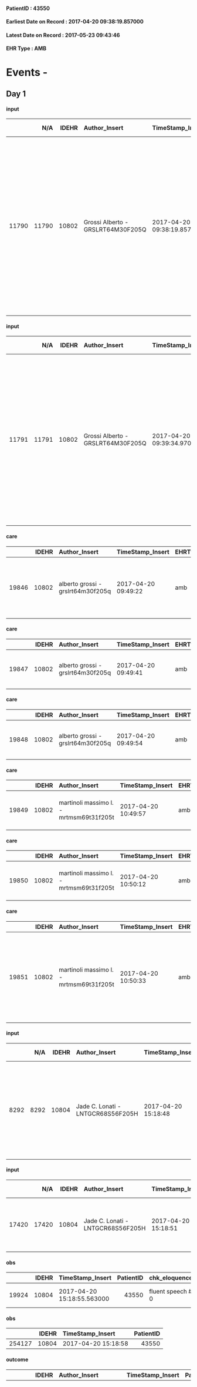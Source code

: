
#### PatientID : 43550
#### Earliest Date on Record : 2017-04-20 09:38:19.857000
#### Latest Date on Record : 2017-05-23 09:43:46
#### EHR Type : AMB

# Events - 

## Day 1

#### input
|       |    N/A |   IDEHR | Author_Insert                     | TimeStamp_Insert           | EHRType   |   PatientID |   IDDigitalSignDocument | persone_vicine   |   Unnamed: 0_x.1 |   IDANAMNESI_SOCIALE | Patient   | FamigliaAltro   | Paziente_T   | FamigliaAltro_T   |   Non_Rilevabile_x.1 | Note_Non_Rilevabile_x.1   | opt_Problemi   | Note_I                                                                                                                    | chk_contr_sintomi   | chk_competenza                                 | opt_paziente_a   | opt_famiglia_a   | opt_adeguatezza   | ds_note_ad                                                                                                                                                                                                                                                      | opt_paziente_solo   | opt_presente_assente   | Presenza_minori   | Caregiver_principale   | opt_capacita     | opt_necessario   | opt_presente   | opt_risorse_ec   | opt_paziente_ad   | opt_caregiver_ad   | Needs     | Domestic partnership           | Fragility   |
|------:|-------:|--------:|:----------------------------------|:---------------------------|:----------|------------:|------------------------:|:-----------------|-----------------:|---------------------:|:----------|:----------------|:-------------|:------------------|---------------------:|:--------------------------|:---------------|:--------------------------------------------------------------------------------------------------------------------------|:--------------------|:-----------------------------------------------|:-----------------|:-----------------|:------------------|:----------------------------------------------------------------------------------------------------------------------------------------------------------------------------------------------------------------------------------------------------------------|:--------------------|:-----------------------|:------------------|:-----------------------|:-----------------|:-----------------|:---------------|:-----------------|:------------------|:-------------------|:----------|:-------------------------------|:------------|
| 11790 |  11790 |   10802 | Grossi Alberto - GRSLRT64M30F205Q | 2017-04-20 09:38:19.857000 | AMB       |       43550 |                  723873 | N/A              |             5872 |                 3736 | Si#1      | Si#1            | Si#1         | Si#1              |                    0 | NR                        | No#0           | La moglie viene segnalata come informata della situazione sanitaria ma ancora in difficolt√† nel percorso di accettazione | controllo sintomi#0 | competenza/capacit√† assistenziale caregiver#0 | Congruenti#1     | Congruenti#1     | Da valutare#2     | Vive con la moglie che capisce con difficolt√† l'italiano. Sar√† inserita badante 24 ore che gestir√† di fatto le necessit√† assistenziali e sanitarie del paziente. La sorella Anna e il fratello Giovanni abitano vicino e possono collaborare all'assistenza | No#0                | Presente#1             | No#0              | Sorella Anna           | Incrementabile#1 | Si#1             | Si#1           | Adeguate#1       | Totale#2          | Totale#2           | Clinici#0 | Coniuge/Convivente#0;Badante#1 | nessuna#0   |

#### input
|       |    N/A |   IDEHR | Author_Insert                     | TimeStamp_Insert           | EHRType   |   PatientID |   IDDigitalSignDocument | persone_vicine   |   Unnamed: 0_x.1 |   IDANAMNESI_SOCIALE | Patient   | FamigliaAltro   | Paziente_T   | FamigliaAltro_T   |   Non_Rilevabile_x.1 | Note_Non_Rilevabile_x.1   | opt_Problemi   | Note_I                                                                                                                    | chk_contr_sintomi   | chk_competenza                                 | opt_paziente_a   | opt_famiglia_a   | opt_adeguatezza   | ds_note_ad                                                                                                                                                                                                                                                                                | opt_paziente_solo   | opt_presente_assente   | Presenza_minori   | Caregiver_principale   | opt_capacita     | opt_necessario   | opt_presente   | opt_risorse_ec   | ds_note_prio                                                                                                                                                                       | opt_paziente_ad   | opt_caregiver_ad   | Needs     | Domestic partnership           | Fragility   |
|------:|-------:|--------:|:----------------------------------|:---------------------------|:----------|------------:|------------------------:|:-----------------|-----------------:|---------------------:|:----------|:----------------|:-------------|:------------------|---------------------:|:--------------------------|:---------------|:--------------------------------------------------------------------------------------------------------------------------|:--------------------|:-----------------------------------------------|:-----------------|:-----------------|:------------------|:------------------------------------------------------------------------------------------------------------------------------------------------------------------------------------------------------------------------------------------------------------------------------------------|:--------------------|:-----------------------|:------------------|:-----------------------|:-----------------|:-----------------|:---------------|:-----------------|:-----------------------------------------------------------------------------------------------------------------------------------------------------------------------------------|:------------------|:-------------------|:----------|:-------------------------------|:------------|
| 11791 |  11791 |   10802 | Grossi Alberto - GRSLRT64M30F205Q | 2017-04-20 09:39:34.970000 | AMB       |       43550 |                  723876 | N/A              |             5873 |                 3737 | Si#1      | Si#1            | Si#1         | Si#1              |                    0 | NR                        | No#0           | La moglie viene segnalata come informata della situazione sanitaria ma ancora in difficolt√† nel percorso di accettazione | controllo sintomi#0 | competenza/capacit√† assistenziale caregiver#0 | Congruenti#1     | Congruenti#1     | Da valutare#2     | Vive con la moglie che capisce con difficolt√† l'italiano. Sar√† inserita badante 24 ore che gestir√† di fatto le necessit√† assistenziali e sanitarie del paziente. La sorella Anna e il fratello Giovanni abitano vicino e possono collaborare all'assistenza. La figlia abita a LOndra | No#0                | Presente#1             | No#0              | Sorella Anna           | Incrementabile#1 | Si#1             | Si#1           | Adeguate#1       | Il fratello Giovanni e la figlia sembrano bene orientati rispetto ad un percorso di CP mentre la moglie viene descritta come ancora non convinta dell'ineluttabilit√† degli eventi | Totale#2          | Totale#2           | Clinici#0 | Coniuge/Convivente#0;Badante#1 | nessuna#0   |

#### care
|       |   IDEHR | Author_Insert                     | TimeStamp_Insert    | EHRType   |   PatientID |   IDGESTIONE_AUSILI |   opt_annulla_consegna | ds_note_x                                                                   | dt_Ric_consegna     | opt_ausilio            |
|------:|--------:|:----------------------------------|:--------------------|:----------|------------:|--------------------:|-----------------------:|:----------------------------------------------------------------------------|:--------------------|:-----------------------|
| 19846 |   10802 | alberto grossi - grslrt64m30f205q | 2017-04-20 09:49:22 | amb       |       43550 |               19794 |                      0 | family √® willing to let the van in the yard just before the alert delivery | 2017-04-20 00:00:00 | comfortable chair # 21 |

#### care
|       |   IDEHR | Author_Insert                     | TimeStamp_Insert    | EHRType   |   PatientID |   IDGESTIONE_AUSILI |   opt_annulla_consegna | dt_Ric_consegna     | opt_ausilio                                     |
|------:|--------:|:----------------------------------|:--------------------|:----------|------------:|--------------------:|-----------------------:|:--------------------|:------------------------------------------------|
| 19847 |   10802 | alberto grossi - grslrt64m30f205q | 2017-04-20 09:49:41 | amb       |       43550 |               19795 |                      0 | 2017-04-20 00:00:00 | electronic articulated bed with side rails # 14 |

#### care
|       |   IDEHR | Author_Insert                     | TimeStamp_Insert    | EHRType   |   PatientID |   IDGESTIONE_AUSILI |   opt_annulla_consegna | dt_Ric_consegna     | opt_ausilio                             |
|------:|--------:|:----------------------------------|:--------------------|:----------|------------:|--------------------:|-----------------------:|:--------------------|:----------------------------------------|
| 19848 |   10802 | alberto grossi - grslrt64m30f205q | 2017-04-20 09:49:54 | amb       |       43550 |               19796 |                      0 | 2017-04-20 00:00:00 | antid air mattress with compressor # 16 |

#### care
|       |   IDEHR | Author_Insert                           | TimeStamp_Insert    | EHRType   |   PatientID |   IDGESTIONE_AUSILI |   ds_ncons |   opt_annulla_consegna | ds_note_x                          | dt_Ric_consegna     | dt_ric_cons_forn    | opt_ausilio                             |
|------:|--------:|:----------------------------------------|:--------------------|:----------|------------:|--------------------:|-----------:|-----------------------:|:-----------------------------------|:--------------------|:--------------------|:----------------------------------------|
| 19849 |   10802 | martinoli massimo l. - mrtmsm69t31f205t | 2017-04-20 10:49:57 | amb       |       43550 |               19797 |      30318 |                      0 | delivery by friday april 21, 2017. | 2017-04-20 00:00:00 | 2017-04-20 00:00:00 | antid air mattress with compressor # 16 |

#### care
|       |   IDEHR | Author_Insert                           | TimeStamp_Insert    | EHRType   |   PatientID |   IDGESTIONE_AUSILI |   ds_ncons |   opt_annulla_consegna | ds_note_x                          | dt_Ric_consegna     | dt_ric_cons_forn    | opt_ausilio                                     |
|------:|--------:|:----------------------------------------|:--------------------|:----------|------------:|--------------------:|-----------:|-----------------------:|:-----------------------------------|:--------------------|:--------------------|:------------------------------------------------|
| 19850 |   10802 | martinoli massimo l. - mrtmsm69t31f205t | 2017-04-20 10:50:12 | amb       |       43550 |               19798 |      30318 |                      0 | delivery by friday april 21, 2017. | 2017-04-20 00:00:00 | 2017-04-20 00:00:00 | electronic articulated bed with side rails # 14 |

#### care
|       |   IDEHR | Author_Insert                           | TimeStamp_Insert    | EHRType   |   PatientID |   IDGESTIONE_AUSILI |   ds_ncons |   opt_annulla_consegna | ds_note_x                                                                                                        | dt_Ric_consegna     | dt_ric_cons_forn    | opt_ausilio            |
|------:|--------:|:----------------------------------------|:--------------------|:----------|------------:|--------------------:|-----------:|-----------------------:|:-----------------------------------------------------------------------------------------------------------------|:--------------------|:--------------------|:-----------------------|
| 19851 |   10802 | martinoli massimo l. - mrtmsm69t31f205t | 2017-04-20 10:50:33 | amb       |       43550 |               19799 |      30318 |                      0 | family √® willing to let the van in the yard just before the alert delivery / delivery by friday april 21, 2017. | 2017-04-20 00:00:00 | 2017-04-20 00:00:00 | comfortable chair # 21 |

#### input
|      |    N/A |   IDEHR | Author_Insert                     | TimeStamp_Insert    |   IDAccess | EHRType   |   PatientID |   IDDigitalSignDocument | persone_vicine   |   Unnamed: 0_y |   IDANAMNESI_MED |   Non_Rilevabile_y | Note_Non_Rilevabile_y   | diagnosis                                                                                                      |
|-----:|-------:|--------:|:----------------------------------|:--------------------|-----------:|:----------|------------:|------------------------:|:-----------------|---------------:|-----------------:|-------------------:|:------------------------|:---------------------------------------------------------------------------------------------------------------|
| 8292 |   8292 |   10804 | Jade C. Lonati - LNTGCR68S56F205H | 2017-04-20 15:18:48 |      71161 | AMB       |       43550 |                  724621 | N/A              |          11789 |             6385 |                  0 | NR                      | tumore prostatico (2015) metastasi epatiche diffuse, ossee e linfonodali trattata con CT, RT (bacino sn) e OT. |

#### input
|       |    N/A |   IDEHR | Author_Insert                     | TimeStamp_Insert    |   IDAccess | EHRType   |   PatientID |   IDDigitalSignDocument | persone_vicine   |   Unnamed: 0_y.1 |   IDDIAGNOSI_ICD |   Non_Rilevabile_y.1 | Note_Non_Rilevabile_y.1   | I_ICD                                    | II_ICD                                                       | III_ICD                                                                       | IV_ICD                                                                               | I_Anno   | II_Anno   | III_Anno   | IV_Anno   |
|------:|-------:|--------:|:----------------------------------|:--------------------|-----------:|:----------|------------:|------------------------:|:-----------------|-----------------:|-----------------:|---------------------:|:--------------------------|:-----------------------------------------|:-------------------------------------------------------------|:------------------------------------------------------------------------------|:-------------------------------------------------------------------------------------|:---------|:----------|:-----------|:----------|
| 17420 |  17420 |   10804 | Jade C. Lonati - LNTGCR68S56F205H | 2017-04-20 15:18:51 |      71161 | AMB       |       43550 |                  724622 | N/A              |             2981 |             2981 |                    0 | NR                        | 185 - Tumori maligni della prostata#2112 | 1985 - Tumori maligni secondari di osso e midollo osseo#2162 | 1977 - Tumori maligni secondari del fegato, specificati come metastatici#2155 | 1962 - Tumori maligni secondari e non specificati dei linfonodi intraaddominali#2142 | 2015#55  | 2015#55   | 2017#57    | 2016#56   |

#### obs
|       |   IDEHR | TimeStamp_Insert           |   PatientID | chk_eloquence     | asthenia   | dyspnoea              | agitation_behavior_freq   | mood                           | cognitive_state   |
|------:|--------:|:---------------------------|------------:|:------------------|:-----------|:----------------------|:--------------------------|:-------------------------------|:------------------|
| 19924 |   10804 | 2017-04-20 15:18:55.563000 |       43550 | fluent speech # 0 | Severe # 3 | applicant at rest # 5 | agitated at times # 2     | irritabilit√ † # 05; # 09 rage | Polished # 2      |

#### obs
|        |   IDEHR | TimeStamp_Insert    |   PatientID |
|-------:|--------:|:--------------------|------------:|
| 254127 |   10804 | 2017-04-20 15:18:58 |       43550 |

#### outcome
|       |   IDEHR | Author_Insert                     | TimeStamp_Insert    |   PatientID |   IDDigitalSignDocument |   IDPAI_VIDAS | opt_problem                                                            |   opt_problem_num | opt_obiettivo                                               |   opt_obiettivo_num | opt_stato_problema   |   opt_stato_problema_num | opt_interventi                                                                                                                                                                                                                                                                                        |   opt_interventi_num |
|------:|--------:|:----------------------------------|:--------------------|------------:|------------------------:|--------------:|:-----------------------------------------------------------------------|------------------:|:------------------------------------------------------------|--------------------:|:---------------------|-------------------------:|:------------------------------------------------------------------------------------------------------------------------------------------------------------------------------------------------------------------------------------------------------------------------------------------------------|---------------------:|
| 88918 |   10804 | Jade C. Lonati - LNTGCR68S56F205H | 2017-04-20 15:19:00 |       43550 |                  724625 |         91152 | Alteration of comfort associated with chronic pain and / or acute # 29 |                 2 | The patient riferir√ † ¬ † a satisfactory pain control # 56 |                   1 | Open Problem # 1     |                        1 | Counseling - Sharing with the patient the therapeutic path # 444; Implementing the PAI - Therapeutic adjustment # 441; Implementing the PAI - Administering the drugs correctly according to the prescription # 442; Implementing the PAI - Evaluating the effectiveness of drug administration # 443 |                    4 |

#### outcome
|       |   IDEHR | Author_Insert                     | TimeStamp_Insert    |   PatientID |   IDDigitalSignDocument |   IDPAI_VIDAS | opt_problem                                                |   opt_problem_num | opt_obiettivo                                               |   opt_obiettivo_num | opt_stato_problema   |   opt_stato_problema_num | opt_interventi                                                                                                                                                                                                                                                                                                                                                                                                                                              |   opt_interventi_num |
|------:|--------:|:----------------------------------|:--------------------|------------:|------------------------:|--------------:|:-----------------------------------------------------------|------------------:|:------------------------------------------------------------|--------------------:|:---------------------|-------------------------:|:------------------------------------------------------------------------------------------------------------------------------------------------------------------------------------------------------------------------------------------------------------------------------------------------------------------------------------------------------------------------------------------------------------------------------------------------------------|---------------------:|
| 88919 |   10804 | Jade C. Lonati - LNTGCR68S56F205H | 2017-04-20 15:19:02 |       43550 |                  724626 |         91153 | Impaired mobility † / limitation of physical movement # 27 |                 1 | The patient will report a reduction in declining edema # 50 |                   4 | Open Problem # 1     |                        1 | Implementation PAI - Position the patient adequately according to the location of the edema # 371; Implementation of the PAI - Monitor the water balance # 372; Implementation of the PAI - Use barrier creams to reduce the phenomenon of transudation # 373; Counseling - Share with the patient the therapeutic path # 377; Counseling - Sharing with the caregiver the therapeutic path # 378; Implementation of the PAI - Therapeutic adjustment # 374 |                    4 |

#### care
|       |   IDEHR | Author_Insert                     | TimeStamp_Insert    |   IDAccess | EHRType   |   PatientID |   IDTERAPIE_OUTPAT_VIDAS | ds_dose   | opt_via_di_somm   | ds_ora       | dt_data_inizio      |   opt_pregressa |   opt_somm_terapia |   opt_estemporanea |   opt_termina |   opt_somm_in_pompa | opt_farmaco                               | Note_al_bisogno   |
|------:|--------:|:----------------------------------|:--------------------|-----------:|:----------|------------:|-------------------------:|:----------|:------------------|:-------------|:--------------------|----------------:|-------------------:|-------------------:|--------------:|--------------------:|:------------------------------------------|:------------------|
| 83037 |   10804 | jade c. lonati - lntgcr68s56f205h | 2017-04-20 15:19:05 |      71161 | amb       |       43550 |                    60662 | 20 gtt    | oral # 0 = 0      | at need # 24 | 2017-04-20 00:00:00 |               0 |                  0 |                  0 |             0 |                   0 | diazepam (valium gtt os 5 mg / ml) # 1853 | if stirring       |

#### care
|       |   IDEHR | Author_Insert                     | TimeStamp_Insert    |   IDAccess | EHRType   |   PatientID |   IDTERAPIE_OUTPAT_VIDAS | ds_dose   | opt_via_di_somm   | ds_ora   | dt_data_inizio      |   opt_pregressa |   opt_somm_terapia |   opt_estemporanea |   opt_termina |   opt_somm_in_pompa | opt_farmaco                                   |
|------:|--------:|:----------------------------------|:--------------------|-----------:|:----------|------------:|-------------------------:|:----------|:------------------|:---------|:--------------------|----------------:|-------------------:|-------------------:|--------------:|--------------------:|:----------------------------------------------|
| 83038 |   10804 | jade c. lonati - lntgcr68s56f205h | 2017-04-20 15:19:07 |      71161 | amb       |       43550 |                    60663 | 1 c       | oral # 0 = 0      | 20 # 20  | 2017-04-20 00:00:00 |               0 |                  0 |                  0 |             0 |                   0 | bisoprolol (bisoprolol 2.5 mg tablets) # 1258 |

#### care
|       |   IDEHR | Author_Insert                     | TimeStamp_Insert    |   IDAccess | EHRType   |   PatientID |   IDTERAPIE_OUTPAT_VIDAS | ds_dose   | opt_via_di_somm   | ds_ora          | dt_data_inizio      |   opt_pregressa |   opt_somm_terapia |   opt_estemporanea |   opt_termina |   opt_somm_in_pompa | opt_farmaco                                            |
|------:|--------:|:----------------------------------|:--------------------|-----------:|:----------|------------:|-------------------------:|:----------|:------------------|:----------------|:--------------------|----------------:|-------------------:|-------------------:|--------------:|--------------------:|:-------------------------------------------------------|
| 83039 |   10804 | jade c. lonati - lntgcr68s56f205h | 2017-04-20 15:19:10 |      71161 | amb       |       43550 |                    60664 | 10 mg     | oral # 0 = 0      | 08 # 8; 19 # 19 | 2017-04-20 00:00:00 |               0 |                  0 |                  0 |             0 |                   0 | metoclopramide hydrochloride (10 mg plasil cpr) # 1000 |

#### care
|       |   IDEHR | Author_Insert                     | TimeStamp_Insert    |   IDAccess | EHRType   |   PatientID |   IDTERAPIE_OUTPAT_VIDAS | ds_dose   | opt_via_di_somm   | ds_ora   | dt_data_inizio      |   opt_pregressa |   opt_somm_terapia |   opt_estemporanea |   opt_termina |   opt_somm_in_pompa | opt_farmaco                                     |
|------:|--------:|:----------------------------------|:--------------------|-----------:|:----------|------------:|-------------------------:|:----------|:------------------|:---------|:--------------------|----------------:|-------------------:|-------------------:|--------------:|--------------------:|:------------------------------------------------|
| 83040 |   10804 | jade c. lonati - lntgcr68s56f205h | 2017-04-20 15:19:12 |      71161 | amb       |       43550 |                    60665 | 48 gtt    | oral # 0 = 0      | 09 # 9   | 2017-04-20 00:00:00 |               0 |                  0 |                  0 |             0 |                   0 | dexamethasone (0.2% soldesam os gtt gtt) # 1446 |

#### care
|       |   IDEHR | Author_Insert                     | TimeStamp_Insert    |   IDAccess | EHRType   |   PatientID |   IDTERAPIE_OUTPAT_VIDAS | ds_dose    | opt_via_di_somm     | ds_ora   | dt_data_inizio      | ds_note_y      |   opt_pregressa |   opt_somm_terapia |   opt_estemporanea |   opt_termina |   opt_somm_in_pompa | opt_farmaco                                  |
|------:|--------:|:----------------------------------|:--------------------|-----------:|:----------|------------:|-------------------------:|:-----------|:--------------------|:---------|:--------------------|:---------------|----------------:|-------------------:|-------------------:|--------------:|--------------------:|:---------------------------------------------|
| 83041 |   10804 | jade c. lonati - lntgcr68s56f205h | 2017-04-20 15:19:15 |      71161 | amb       |       43550 |                    60666 | 25 mcg / h | transdermal # 4 = 4 | 09 # 9   | 2017-04-20 00:00:00 | every 72 hours |               0 |                  0 |                  0 |             0 |                   0 | fentanyl (matrifen tts 25 mcg / hour) # 1670 |

#### care
|       |   IDEHR | Author_Insert                     | TimeStamp_Insert    |   IDAccess | EHRType   |   PatientID |   IDTERAPIE_OUTPAT_VIDAS | ds_dose   | opt_via_di_somm        | ds_ora       | dt_data_inizio      |   opt_pregressa |   opt_somm_terapia |   opt_estemporanea |   opt_termina |   opt_somm_in_pompa | opt_farmaco                                                     | Note_al_bisogno                          |
|------:|--------:|:----------------------------------|:--------------------|-----------:|:----------|------------:|-------------------------:|:----------|:-----------------------|:-------------|:--------------------|----------------:|-------------------:|-------------------:|--------------:|--------------------:|:----------------------------------------------------------------|:-----------------------------------------|
| 83042 |   10804 | jade c. lonati - lntgcr68s56f205h | 2017-04-20 15:19:17 |      71161 | amb       |       43550 |                    60667 | 10 mg     | subcutaneously # 3 = 3 | at need # 24 | 2017-04-20 00:00:00 |               0 |                  0 |                  0 |             0 |                   0 | morphine hydrochloride (10 mg morphine hydrochloride fl) # 1598 | pain whether or lack of breath ii choice |

#### care
|       |   IDEHR | Author_Insert                     | TimeStamp_Insert    |   IDAccess | EHRType   |   PatientID |   IDTERAPIE_OUTPAT_VIDAS | ds_dose   | opt_via_di_somm   | ds_ora       | dt_data_inizio      |   opt_pregressa |   opt_somm_terapia |   opt_estemporanea |   opt_termina |   opt_somm_in_pompa | opt_farmaco                                           | Note_al_bisogno                           |
|------:|--------:|:----------------------------------|:--------------------|-----------:|:----------|------------:|-------------------------:|:----------|:------------------|:-------------|:--------------------|----------------:|-------------------:|-------------------:|--------------:|--------------------:|:------------------------------------------------------|:------------------------------------------|
| 83043 |   10804 | jade c. lonati - lntgcr68s56f205h | 2017-04-20 15:19:20 |      71161 | amb       |       43550 |                    60668 | 1 fl      | oral # 0 = 0      | at need # 24 | 2017-04-20 00:00:00 |               0 |                  0 |                  0 |             0 |                   0 | morphine sulfate (10 mg oramorph 5 ml flac os) # 1604 | the choice if pain or shortness of breath |

#### care
|       |   IDEHR | Author_Insert                     | TimeStamp_Insert    |   IDAccess | EHRType   |   PatientID |   IDTERAPIE_OUTPAT_VIDAS | ds_dose   | opt_via_di_somm   | ds_ora   | dt_data_inizio      |   opt_pregressa |   opt_somm_terapia |   opt_estemporanea |   opt_termina |   opt_somm_in_pompa | opt_farmaco                                                        |
|------:|--------:|:----------------------------------|:--------------------|-----------:|:----------|------------:|-------------------------:|:----------|:------------------|:---------|:--------------------|----------------:|-------------------:|-------------------:|--------------:|--------------------:|:-------------------------------------------------------------------|
| 83044 |   10804 | jade c. lonati - lntgcr68s56f205h | 2017-04-20 15:19:22 |      71161 | amb       |       43550 |                    60669 | 1 bs      | oral # 0 = 0      | 15 # 15  | 2017-04-20 00:00:00 |               0 |                  0 |                  0 |             0 |                   0 | macrogol / sodium bic./sodio cl / kcl (13.8 g movicol bust) # 1035 |

#### care
|       |   IDEHR | Author_Insert                     | TimeStamp_Insert    |   IDAccess | EHRType   |   PatientID |   IDTERAPIE_OUTPAT_VIDAS | ds_dose   | opt_via_di_somm   | ds_ora   | dt_data_inizio      |   opt_pregressa |   opt_somm_terapia |   opt_estemporanea |   opt_termina |   opt_somm_in_pompa | opt_farmaco                             |
|------:|--------:|:----------------------------------|:--------------------|-----------:|:----------|------------:|-------------------------:|:----------|:------------------|:---------|:--------------------|----------------:|-------------------:|-------------------:|--------------:|--------------------:|:----------------------------------------|
| 83045 |   10804 | jade c. lonati - lntgcr68s56f205h | 2017-04-20 15:19:25 |      71161 | amb       |       43550 |                    60670 | 1 c       | oral # 0 = 0      | 08 # 8   | 2017-04-20 00:00:00 |               0 |                  0 |                  0 |             0 |                   0 | ramipril (2.5 mg tablets * tm *) # 1318 |

#### care
|       |   IDEHR | Author_Insert                     | TimeStamp_Insert    |   IDAccess | EHRType   |   PatientID |   IDTERAPIE_OUTPAT_VIDAS | ds_dose   | opt_via_di_somm   | ds_ora   | dt_data_inizio      |   opt_pregressa |   opt_somm_terapia |   opt_estemporanea |   opt_termina |   opt_somm_in_pompa | opt_farmaco                           |
|------:|--------:|:----------------------------------|:--------------------|-----------:|:----------|------------:|-------------------------:|:----------|:------------------|:---------|:--------------------|----------------:|-------------------:|-------------------:|--------------:|--------------------:|:--------------------------------------|
| 83046 |   10804 | jade c. lonati - lntgcr68s56f205h | 2017-04-20 15:19:27 |      71161 | amb       |       43550 |                    60671 | 1 c       | oral # 0 = 0      | 08 # 8   | 2017-04-20 00:00:00 |               0 |                  0 |                  0 |             0 |                   0 | esomeprazole (nexium 20 mg cps) # 988 |

#### care
|       |   IDEHR | Author_Insert                     | TimeStamp_Insert    |   IDAccess | EHRType   |   PatientID |   IDTERAPIE_OUTPAT_VIDAS | ds_dose   | opt_via_di_somm   | ds_ora   | dt_data_inizio      |   opt_pregressa |   opt_somm_terapia |   opt_estemporanea |   opt_termina |   opt_somm_in_pompa | opt_farmaco                                 |
|------:|--------:|:----------------------------------|:--------------------|-----------:|:----------|------------:|-------------------------:|:----------|:------------------|:---------|:--------------------|----------------:|-------------------:|-------------------:|--------------:|--------------------:|:--------------------------------------------|
| 83047 |   10804 | jade c. lonati - lntgcr68s56f205h | 2017-04-20 15:19:30 |      71161 | amb       |       43550 |                    60672 | 1/2 c     | oral # 0 = 0      | 21 # 21  | 2017-04-20 00:00:00 |               0 |                  0 |                  0 |             0 |                   0 | zolpidem (stilnox 10 mg tablets rev) # 1891 |

#### care
|       |   IDEHR | Author_Insert                     | TimeStamp_Insert    |   IDAccess | EHRType   |   PatientID |   IDTERAPIE_OUTPAT_VIDAS | ds_dose   | opt_via_di_somm        | ds_ora   | dt_data_inizio      |   opt_pregressa |   opt_somm_terapia |   opt_estemporanea |   opt_termina |   opt_somm_in_pompa | opt_farmaco                          |
|------:|--------:|:----------------------------------|:--------------------|-----------:|:----------|------------:|-------------------------:|:----------|:-----------------------|:---------|:--------------------|----------------:|-------------------:|-------------------:|--------------:|--------------------:|:-------------------------------------|
| 83048 |   10804 | jade c. lonati - lntgcr68s56f205h | 2017-04-20 15:19:32 |      71161 | amb       |       43550 |                    60673 | 1 ur      | subcutaneously # 3 = 3 | 19 # 19  | 2017-04-20 00:00:00 |               0 |                  0 |                  0 |             0 |                   0 | lovenox® (t clexane 6,000 iu) # 1135 |

#### care
|       |   IDEHR | Author_Insert                     | TimeStamp_Insert    |   IDAccess | EHRType   |   PatientID |   IDTERAPIE_OUTPAT_VIDAS | ds_dose   | opt_via_di_somm        | ds_ora       | dt_data_inizio      |   opt_pregressa |   opt_somm_terapia |   opt_estemporanea |   opt_termina |   opt_somm_in_pompa | opt_farmaco                                  | Note_al_bisogno   |
|------:|--------:|:----------------------------------|:--------------------|-----------:|:----------|------------:|-------------------------:|:----------|:-----------------------|:-------------|:--------------------|----------------:|-------------------:|-------------------:|--------------:|--------------------:|:---------------------------------------------|:------------------|
| 83049 |   10804 | jade c. lonati - lntgcr68s56f205h | 2017-04-20 15:19:35 |      71161 | amb       |       43550 |                    60674 | 2 mg      | subcutaneously # 3 = 3 | at need # 24 | 2017-04-20 00:00:00 |               0 |                  0 |                  0 |             0 |                   0 | haloperidol (serenase 2 mg / 2 ml fl) # 1803 | if hallucinations |

#### care
|       |   IDEHR | Author_Insert                     | TimeStamp_Insert    |   IDAccess | EHRType   |   PatientID |   IDTERAPIE_OUTPAT_VIDAS | ds_dose   | opt_via_di_somm   | ds_ora   | dt_data_inizio      |   opt_pregressa |   opt_somm_terapia |   opt_estemporanea |   opt_termina |   opt_somm_in_pompa | opt_farmaco                             |
|------:|--------:|:----------------------------------|:--------------------|-----------:|:----------|------------:|-------------------------:|:----------|:------------------|:---------|:--------------------|----------------:|-------------------:|-------------------:|--------------:|--------------------:|:----------------------------------------|
| 83050 |   10804 | jade c. lonati - lntgcr68s56f205h | 2017-04-20 15:19:37 |      71161 | amb       |       43550 |                    60675 | 1 c       | oral # 0 = 0      | 08 # 8   | 2017-04-20 00:00:00 |               0 |                  0 |                  0 |             0 |                   0 | furosemide (25 mg lasix tablets) # 1223 |


## Day 2

#### obs
|        |   IDEHR | TimeStamp_Insert    |   PatientID |
|-------:|--------:|:--------------------|------------:|
| 254317 |   10804 | 2017-04-21 14:59:55 |       43550 |


## Day 3

#### obs
|        |   IDEHR | TimeStamp_Insert    |   PatientID | breath                                             | consolability           | body_language                             | facial_expression                       |
|-------:|--------:|:--------------------|------------:|:---------------------------------------------------|:------------------------|:------------------------------------------|:----------------------------------------|
| 280013 |   10804 | 2017-04-23 02:01:05 |       43550 | Breath altered. Cheyne-Stokes hyperventilation # 2 | Not for consolation # 0 | Teso. nervous movements. Restlessness # 1 | Sad, anxious, contracted (frowning) # 1 |

#### outcome
|       |   IDEHR | Author_Insert                     | TimeStamp_Insert    |   PatientID |   IDDigitalSignDocument |   IDPAI_VIDAS | opt_problem                                                |   opt_problem_num | opt_obiettivo                                               |   opt_obiettivo_num | opt_stato_problema   |   opt_stato_problema_num | opt_interventi                                                                                                                                                                                                                                                                                                                                                                                                                                              |   opt_interventi_num |
|------:|--------:|:----------------------------------|:--------------------|------------:|------------------------:|--------------:|:-----------------------------------------------------------|------------------:|:------------------------------------------------------------|--------------------:|:---------------------|-------------------------:|:------------------------------------------------------------------------------------------------------------------------------------------------------------------------------------------------------------------------------------------------------------------------------------------------------------------------------------------------------------------------------------------------------------------------------------------------------------|---------------------:|
| 89361 |   10804 | JOHNNIE Giulia - ZNAGLI69L69A940G | 2017-04-23 02:01:08 |       43550 |                  727289 |         91595 | Impaired mobility † / limitation of physical movement # 27 |                 1 | The patient will report a reduction in declining edema # 50 |                   4 | closed Problem # 2   |                        2 | Implementation PAI - Position the patient adequately according to the location of the edema # 371; Implementation of the PAI - Monitor the water balance # 372; Implementation of the PAI - Use barrier creams to reduce the phenomenon of transudation # 373; Counseling - Share with the patient the therapeutic path # 377; Counseling - Sharing with the caregiver the therapeutic path # 378; Implementation of the PAI - Therapeutic adjustment # 374 |                    4 |

#### outcome
|       |   IDEHR | Author_Insert                     | TimeStamp_Insert    |   PatientID |   IDDigitalSignDocument |   IDPAI_VIDAS | opt_problem                                            |   opt_problem_num | opt_obiettivo            |   opt_obiettivo_num | opt_stato_problema   |   opt_stato_problema_num | opt_interventi                                                                                                                                                                                                                                      |   opt_interventi_num |
|------:|--------:|:----------------------------------|:--------------------|------------:|------------------------:|--------------:|:-------------------------------------------------------|------------------:|:-------------------------|--------------------:|:---------------------|-------------------------:|:----------------------------------------------------------------------------------------------------------------------------------------------------------------------------------------------------------------------------------------------------|---------------------:|
| 89362 |   10804 | JOHNNIE Giulia - ZNAGLI69L69A940G | 2017-04-23 02:01:11 |       43550 |                  727290 |         91596 | Alteration or risk of impairment of lung function # 26 |                 3 | Palliative Sedation # 46 |                   4 | closed Problem # 2   |                        2 | Implementation PAI - Evaluating the effectiveness of drug administration # 285; Counseling - Sharing with the caregiver the therapeutic path # 288; Educational - Educating the caregiver / patient to the recognition / treatment of symptom # 289 |                    4 |

#### outcome
|       |   IDEHR | Author_Insert                     | TimeStamp_Insert    |   PatientID |   IDDigitalSignDocument |   IDPAI_VIDAS | opt_problem                                                            |   opt_problem_num | opt_obiettivo                                               |   opt_obiettivo_num | opt_stato_problema   |   opt_stato_problema_num | opt_interventi                                                                                                                                                                                                                                                                                        |   opt_interventi_num |
|------:|--------:|:----------------------------------|:--------------------|------------:|------------------------:|--------------:|:-----------------------------------------------------------------------|------------------:|:------------------------------------------------------------|--------------------:|:---------------------|-------------------------:|:------------------------------------------------------------------------------------------------------------------------------------------------------------------------------------------------------------------------------------------------------------------------------------------------------|---------------------:|
| 89363 |   10804 | JOHNNIE Giulia - ZNAGLI69L69A940G | 2017-04-23 02:01:13 |       43550 |                  727291 |         91597 | Alteration of comfort associated with chronic pain and / or acute # 29 |                 2 | The patient riferir√ † ¬ † a satisfactory pain control # 56 |                   1 | closed Problem # 2   |                        2 | Counseling - Sharing with the patient the therapeutic path # 444; Implementing the PAI - Therapeutic adjustment # 441; Implementing the PAI - Administering the drugs correctly according to the prescription # 442; Implementing the PAI - Evaluating the effectiveness of drug administration # 443 |                    4 |

#### care
|       |   IDEHR | Author_Insert                     | TimeStamp_Insert    |   IDAccess | EHRType   |   PatientID |   IDTERAPIE_OUTPAT_VIDAS | ds_dose   | opt_via_di_somm   | ds_ora   | dt_data_inizio      |   opt_pregressa |   opt_somm_terapia |   opt_estemporanea |   opt_termina |   opt_somm_in_pompa | opt_farmaco                           |
|------:|--------:|:----------------------------------|:--------------------|-----------:|:----------|------------:|-------------------------:|:----------|:------------------|:---------|:--------------------|----------------:|-------------------:|-------------------:|--------------:|--------------------:|:--------------------------------------|
| 83355 |   10804 | johnnie giulia - znagli69l69a940g | 2017-04-23 02:01:15 |      71404 | amb       |       43550 |                    60980 | 1 c       | oral # 0 = 0      | 08 # 8   | 2017-04-20 00:00:00 |               0 |                  0 |                  0 |             1 |                   0 | esomeprazole (nexium 20 mg cps) # 988 |

#### care
|       |   IDEHR | Author_Insert                     | TimeStamp_Insert    |   IDAccess | EHRType   |   PatientID |   IDTERAPIE_OUTPAT_VIDAS | ds_dose   | opt_via_di_somm   | ds_ora   | dt_data_inizio      |   opt_pregressa |   opt_somm_terapia |   opt_estemporanea |   opt_termina |   opt_somm_in_pompa | opt_farmaco                                     |
|------:|--------:|:----------------------------------|:--------------------|-----------:|:----------|------------:|-------------------------:|:----------|:------------------|:---------|:--------------------|----------------:|-------------------:|-------------------:|--------------:|--------------------:|:------------------------------------------------|
| 83356 |   10804 | johnnie giulia - znagli69l69a940g | 2017-04-23 02:01:18 |      71404 | amb       |       43550 |                    60981 | 48 gtt    | oral # 0 = 0      | 09 # 9   | 2017-04-20 00:00:00 |               0 |                  0 |                  0 |             1 |                   0 | dexamethasone (0.2% soldesam os gtt gtt) # 1446 |

#### care
|       |   IDEHR | Author_Insert                     | TimeStamp_Insert    |   IDAccess | EHRType   |   PatientID |   IDTERAPIE_OUTPAT_VIDAS | ds_dose   | opt_via_di_somm   | ds_ora   | dt_data_inizio      |   opt_pregressa |   opt_somm_terapia |   opt_estemporanea |   opt_termina |   opt_somm_in_pompa | opt_farmaco                                                        |
|------:|--------:|:----------------------------------|:--------------------|-----------:|:----------|------------:|-------------------------:|:----------|:------------------|:---------|:--------------------|----------------:|-------------------:|-------------------:|--------------:|--------------------:|:-------------------------------------------------------------------|
| 83357 |   10804 | johnnie giulia - znagli69l69a940g | 2017-04-23 02:01:21 |      71404 | amb       |       43550 |                    60982 | 1 bs      | oral # 0 = 0      | 15 # 15  | 2017-04-20 00:00:00 |               0 |                  0 |                  0 |             1 |                   0 | macrogol / sodium bic./sodio cl / kcl (13.8 g movicol bust) # 1035 |

#### care
|       |   IDEHR | Author_Insert                     | TimeStamp_Insert    |   IDAccess | EHRType   |   PatientID |   IDTERAPIE_OUTPAT_VIDAS | ds_dose   | opt_via_di_somm   | ds_ora          | dt_data_inizio      |   opt_pregressa |   opt_somm_terapia |   opt_estemporanea |   opt_termina |   opt_somm_in_pompa | opt_farmaco                                            |
|------:|--------:|:----------------------------------|:--------------------|-----------:|:----------|------------:|-------------------------:|:----------|:------------------|:----------------|:--------------------|----------------:|-------------------:|-------------------:|--------------:|--------------------:|:-------------------------------------------------------|
| 83358 |   10804 | johnnie giulia - znagli69l69a940g | 2017-04-23 02:01:23 |      71404 | amb       |       43550 |                    60983 | 10 mg     | oral # 0 = 0      | 08 # 8; 19 # 19 | 2017-04-20 00:00:00 |               0 |                  0 |                  0 |             1 |                   0 | metoclopramide hydrochloride (10 mg plasil cpr) # 1000 |

#### care
|       |   IDEHR | Author_Insert                     | TimeStamp_Insert    |   IDAccess | EHRType   |   PatientID |   IDTERAPIE_OUTPAT_VIDAS | ds_dose   | opt_via_di_somm   | ds_ora       | dt_data_inizio      |   opt_pregressa |   opt_somm_terapia |   opt_estemporanea |   opt_termina |   opt_somm_in_pompa | opt_farmaco                               | Note_al_bisogno   |
|------:|--------:|:----------------------------------|:--------------------|-----------:|:----------|------------:|-------------------------:|:----------|:------------------|:-------------|:--------------------|----------------:|-------------------:|-------------------:|--------------:|--------------------:|:------------------------------------------|:------------------|
| 83359 |   10804 | johnnie giulia - znagli69l69a940g | 2017-04-23 02:01:26 |      71404 | amb       |       43550 |                    60984 | 20 gtt    | oral # 0 = 0      | at need # 24 | 2017-04-20 00:00:00 |               0 |                  0 |                  0 |             1 |                   0 | diazepam (valium gtt os 5 mg / ml) # 1853 | if stirring       |

#### care
|       |   IDEHR | Author_Insert                     | TimeStamp_Insert    |   IDAccess | EHRType   |   PatientID |   IDTERAPIE_OUTPAT_VIDAS | ds_dose   | opt_via_di_somm        | ds_ora                   | dt_data_inizio      |   opt_pregressa |   opt_somm_terapia |   opt_estemporanea |   opt_termina |   opt_somm_in_pompa | opt_farmaco                                  |
|------:|--------:|:----------------------------------|:--------------------|-----------:|:----------|------------:|-------------------------:|:----------|:-----------------------|:-------------------------|:--------------------|----------------:|-------------------:|-------------------:|--------------:|--------------------:|:---------------------------------------------|
| 83360 |   10804 | johnnie giulia - znagli69l69a940g | 2017-04-23 02:01:28 |      71404 | amb       |       43550 |                    60985 | 1 ampoule | subcutaneously # 3 = 3 | 07 # 7; 15 # 15; 23 # 23 | 2017-04-23 00:00:00 |               0 |                  0 |                  0 |             0 |                   0 | haloperidol (serenase 2 mg / 2 ml fl) # 1803 |

#### care
|       |   IDEHR | Author_Insert                     | TimeStamp_Insert    |   IDAccess | EHRType   |   PatientID |   IDTERAPIE_OUTPAT_VIDAS | ds_dose   | opt_via_di_somm        | ds_ora   | dt_data_inizio      |   opt_pregressa |   opt_somm_terapia |   opt_estemporanea |   opt_termina |   opt_somm_in_pompa | opt_farmaco                          |
|------:|--------:|:----------------------------------|:--------------------|-----------:|:----------|------------:|-------------------------:|:----------|:-----------------------|:---------|:--------------------|----------------:|-------------------:|-------------------:|--------------:|--------------------:|:-------------------------------------|
| 83361 |   10804 | johnnie giulia - znagli69l69a940g | 2017-04-23 02:01:31 |      71404 | amb       |       43550 |                    60986 | 1 ur      | subcutaneously # 3 = 3 | 19 # 19  | 2017-04-20 00:00:00 |               0 |                  0 |                  0 |             1 |                   0 | lovenox® (t clexane 6,000 iu) # 1135 |

#### care
|       |   IDEHR | Author_Insert                     | TimeStamp_Insert    |   IDAccess | EHRType   |   PatientID |   IDTERAPIE_OUTPAT_VIDAS | ds_dose   | opt_via_di_somm   | ds_ora       | dt_data_inizio      |   opt_pregressa |   opt_somm_terapia |   opt_estemporanea |   opt_termina |   opt_somm_in_pompa | opt_farmaco                                           | Note_al_bisogno                           |
|------:|--------:|:----------------------------------|:--------------------|-----------:|:----------|------------:|-------------------------:|:----------|:------------------|:-------------|:--------------------|----------------:|-------------------:|-------------------:|--------------:|--------------------:|:------------------------------------------------------|:------------------------------------------|
| 83362 |   10804 | johnnie giulia - znagli69l69a940g | 2017-04-23 02:01:33 |      71404 | amb       |       43550 |                    60987 | 1 fl      | oral # 0 = 0      | at need # 24 | 2017-04-20 00:00:00 |               0 |                  0 |                  0 |             1 |                   0 | morphine sulfate (10 mg oramorph 5 ml flac os) # 1604 | the choice if pain or shortness of breath |

#### care
|       |   IDEHR | Author_Insert                     | TimeStamp_Insert    |   IDAccess | EHRType   |   PatientID |   IDTERAPIE_OUTPAT_VIDAS | ds_dose   | opt_via_di_somm   | ds_ora   | dt_data_inizio      |   opt_pregressa |   opt_somm_terapia |   opt_estemporanea |   opt_termina |   opt_somm_in_pompa | opt_farmaco                             |
|------:|--------:|:----------------------------------|:--------------------|-----------:|:----------|------------:|-------------------------:|:----------|:------------------|:---------|:--------------------|----------------:|-------------------:|-------------------:|--------------:|--------------------:|:----------------------------------------|
| 83363 |   10804 | johnnie giulia - znagli69l69a940g | 2017-04-23 02:01:36 |      71404 | amb       |       43550 |                    60988 | 1 c       | oral # 0 = 0      | 08 # 8   | 2017-04-20 00:00:00 |               0 |                  0 |                  0 |             1 |                   0 | furosemide (25 mg lasix tablets) # 1223 |

#### care
|       |   IDEHR | Author_Insert                     | TimeStamp_Insert    |   IDAccess | EHRType   |   PatientID |   IDTERAPIE_OUTPAT_VIDAS | ds_dose   | opt_via_di_somm        | ds_ora                   | dt_data_inizio      |   opt_pregressa |   opt_somm_terapia |   opt_estemporanea |   opt_termina |   opt_somm_in_pompa | opt_farmaco                          |
|------:|--------:|:----------------------------------|:--------------------|-----------:|:----------|------------:|-------------------------:|:----------|:-----------------------|:-------------------------|:--------------------|----------------:|-------------------:|-------------------:|--------------:|--------------------:|:-------------------------------------|
| 83364 |   10804 | johnnie giulia - znagli69l69a940g | 2017-04-23 02:01:38 |      71404 | amb       |       43550 |                    60989 | 1 ampoule | subcutaneously # 3 = 3 | 07 # 7; 15 # 15; 23 # 23 | 2017-04-23 00:00:00 |               0 |                  0 |                  0 |             0 |                   0 | delorazepam (en 1 ml 5 mg fl) # 1849 |

#### care
|       |   IDEHR | Author_Insert                     | TimeStamp_Insert    |   IDAccess | EHRType   |   PatientID |   IDTERAPIE_OUTPAT_VIDAS | ds_dose   | opt_via_di_somm        | ds_ora       | dt_data_inizio      |   opt_pregressa |   opt_somm_terapia |   opt_estemporanea |   opt_termina |   opt_somm_in_pompa | opt_farmaco                                  | Note_al_bisogno   |
|------:|--------:|:----------------------------------|:--------------------|-----------:|:----------|------------:|-------------------------:|:----------|:-----------------------|:-------------|:--------------------|----------------:|-------------------:|-------------------:|--------------:|--------------------:|:---------------------------------------------|:------------------|
| 83365 |   10804 | johnnie giulia - znagli69l69a940g | 2017-04-23 02:01:40 |      71404 | amb       |       43550 |                    60990 | 2 mg      | subcutaneously # 3 = 3 | at need # 24 | 2017-04-20 00:00:00 |               0 |                  0 |                  0 |             1 |                   0 | haloperidol (serenase 2 mg / 2 ml fl) # 1803 | if hallucinations |

#### care
|       |   IDEHR | Author_Insert                     | TimeStamp_Insert    |   IDAccess | EHRType   |   PatientID |   IDTERAPIE_OUTPAT_VIDAS | ds_dose   | opt_via_di_somm   | ds_ora   | dt_data_inizio      |   opt_pregressa |   opt_somm_terapia |   opt_estemporanea |   opt_termina |   opt_somm_in_pompa | opt_farmaco                             |
|------:|--------:|:----------------------------------|:--------------------|-----------:|:----------|------------:|-------------------------:|:----------|:------------------|:---------|:--------------------|----------------:|-------------------:|-------------------:|--------------:|--------------------:|:----------------------------------------|
| 83366 |   10804 | johnnie giulia - znagli69l69a940g | 2017-04-23 02:01:43 |      71404 | amb       |       43550 |                    60991 | 1 c       | oral # 0 = 0      | 08 # 8   | 2017-04-20 00:00:00 |               0 |                  0 |                  0 |             1 |                   0 | ramipril (2.5 mg tablets * tm *) # 1318 |

#### care
|       |   IDEHR | Author_Insert                     | TimeStamp_Insert    |   IDAccess | EHRType   |   PatientID |   IDTERAPIE_OUTPAT_VIDAS | ds_dose   | opt_via_di_somm   | ds_ora   | dt_data_inizio      |   opt_pregressa |   opt_somm_terapia |   opt_estemporanea |   opt_termina |   opt_somm_in_pompa | opt_farmaco                                   |
|------:|--------:|:----------------------------------|:--------------------|-----------:|:----------|------------:|-------------------------:|:----------|:------------------|:---------|:--------------------|----------------:|-------------------:|-------------------:|--------------:|--------------------:|:----------------------------------------------|
| 83367 |   10804 | johnnie giulia - znagli69l69a940g | 2017-04-23 02:01:47 |      71404 | amb       |       43550 |                    60992 | 1 c       | oral # 0 = 0      | 20 # 20  | 2017-04-20 00:00:00 |               0 |                  0 |                  0 |             1 |                   0 | bisoprolol (bisoprolol 2.5 mg tablets) # 1258 |

#### care
|       |   IDEHR | Author_Insert                     | TimeStamp_Insert    |   IDAccess | EHRType   |   PatientID |   IDTERAPIE_OUTPAT_VIDAS | ds_dose   | opt_via_di_somm   | ds_ora   | dt_data_inizio      |   opt_pregressa |   opt_somm_terapia |   opt_estemporanea |   opt_termina |   opt_somm_in_pompa | opt_farmaco                                 |
|------:|--------:|:----------------------------------|:--------------------|-----------:|:----------|------------:|-------------------------:|:----------|:------------------|:---------|:--------------------|----------------:|-------------------:|-------------------:|--------------:|--------------------:|:--------------------------------------------|
| 83368 |   10804 | johnnie giulia - znagli69l69a940g | 2017-04-23 02:01:49 |      71404 | amb       |       43550 |                    60993 | 1/2 c     | oral # 0 = 0      | 21 # 21  | 2017-04-20 00:00:00 |               0 |                  0 |                  0 |             1 |                   0 | zolpidem (stilnox 10 mg tablets rev) # 1891 |

#### death
|      |   IDDecesso |   IDEHR | Author_Insert                     | TimeStamp_Insert    |   PatientID |   IDDigitalSignDocument | Date                | Luogo_decesso   |
|-----:|------------:|--------:|:----------------------------------|:--------------------|------------:|------------------------:|:--------------------|:----------------|
| 1942 |        1956 |   10804 | JOHNNIE Giulia - ZNAGLI69L69A940G | 2017-04-23 02:01:52 |       43550 |                  727306 | 2017-04-23 00:55:58 | # 2 Domicile    |


## Day 5

#### care
|       |   IDEHR | Author_Insert                        | TimeStamp_Insert    | EHRType   |   PatientID |   IDGESTIONE_AUSILI |   ds_ncons |   ds_nritiro |   opt_annulla_consegna | ds_note_x                          | dt_Ric_consegna     | dt_ric_cons_forn    | dt_ric_ritiro       | dt_ric_ritiro_forn   | opt_ausilio                             |
|------:|--------:|:-------------------------------------|:--------------------|:----------|------------:|--------------------:|-----------:|-------------:|-----------------------:|:-----------------------------------|:--------------------|:--------------------|:--------------------|:---------------------|:----------------------------------------|
| 19943 |   10802 | belloni valentina - bllvnt77r67f205x | 2017-04-24 15:53:59 | amb       |       43550 |               19893 |      30318 |        30345 |                      0 | delivery by friday april 21, 2017. | 2017-04-20 00:00:00 | 2017-04-20 00:00:00 | 2017-04-24 00:00:00 | 2017-04-24 00:00:00  | antid air mattress with compressor # 16 |

#### care
|       |   IDEHR | Author_Insert                        | TimeStamp_Insert    | EHRType   |   PatientID |   IDGESTIONE_AUSILI |   ds_ncons |   ds_nritiro |   opt_annulla_consegna | ds_note_x                          | dt_Ric_consegna     | dt_ric_cons_forn    | dt_ric_ritiro       | dt_ric_ritiro_forn   | opt_ausilio                                     |
|------:|--------:|:-------------------------------------|:--------------------|:----------|------------:|--------------------:|-----------:|-------------:|-----------------------:|:-----------------------------------|:--------------------|:--------------------|:--------------------|:---------------------|:------------------------------------------------|
| 19944 |   10802 | belloni valentina - bllvnt77r67f205x | 2017-04-24 15:54:11 | amb       |       43550 |               19894 |      30318 |        30345 |                      0 | delivery by friday april 21, 2017. | 2017-04-20 00:00:00 | 2017-04-20 00:00:00 | 2017-04-24 00:00:00 | 2017-04-24 00:00:00  | electronic articulated bed with side rails # 14 |

#### care
|       |   IDEHR | Author_Insert                        | TimeStamp_Insert    | EHRType   |   PatientID |   IDGESTIONE_AUSILI |   ds_ncons |   ds_nritiro |   opt_annulla_consegna | ds_note_x                                                                                                        | dt_Ric_consegna     | dt_ric_cons_forn    | dt_ric_ritiro       | dt_ric_ritiro_forn   | opt_ausilio            |
|------:|--------:|:-------------------------------------|:--------------------|:----------|------------:|--------------------:|-----------:|-------------:|-----------------------:|:-----------------------------------------------------------------------------------------------------------------|:--------------------|:--------------------|:--------------------|:---------------------|:-----------------------|
| 19945 |   10802 | belloni valentina - bllvnt77r67f205x | 2017-04-24 15:54:23 | amb       |       43550 |               19895 |      30318 |        30345 |                      0 | family √® willing to let the van in the yard just before the alert delivery / delivery by friday april 21, 2017. | 2017-04-20 00:00:00 | 2017-04-20 00:00:00 | 2017-04-24 00:00:00 | 2017-04-24 00:00:00  | comfortable chair # 21 |


## Day 34

#### care
|       |   IDEHR | Author_Insert                           | TimeStamp_Insert    | EHRType   |   PatientID |   IDGESTIONE_AUSILI |   ds_ncons |   ds_nbolla | dt_consegna         |   ds_nritiro | dt_ritiro           |   opt_annulla_consegna | ds_note_x                                                                                                        | dt_Ric_consegna     | dt_ric_cons_forn    | dt_ric_ritiro       | dt_ric_ritiro_forn   | opt_ausilio            |
|------:|--------:|:----------------------------------------|:--------------------|:----------|------------:|--------------------:|-----------:|------------:|:--------------------|-------------:|:--------------------|-----------------------:|:-----------------------------------------------------------------------------------------------------------------|:--------------------|:--------------------|:--------------------|:---------------------|:-----------------------|
| 21386 |   10802 | martinoli massimo l. - mrtmsm69t31f205t | 2017-05-23 09:42:59 | amb       |       43550 |               21345 |      30318 |         491 | 2017-04-21 00:00:00 |        30345 | 2017-04-27 00:00:00 |                      0 | family √® willing to let the van in the yard just before the alert delivery / delivery by friday april 21, 2017. | 2017-04-20 00:00:00 | 2017-04-20 00:00:00 | 2017-04-24 00:00:00 | 2017-04-24 00:00:00  | comfortable chair # 21 |

#### care
|       |   IDEHR | Author_Insert                           | TimeStamp_Insert    | EHRType   |   PatientID |   IDGESTIONE_AUSILI |   ds_ncons |   ds_nbolla | dt_consegna         |   ds_nritiro | dt_ritiro           |   opt_annulla_consegna | ds_note_x                          | dt_Ric_consegna     | dt_ric_cons_forn    | dt_ric_ritiro       | dt_ric_ritiro_forn   | opt_ausilio                                     |
|------:|--------:|:----------------------------------------|:--------------------|:----------|------------:|--------------------:|-----------:|------------:|:--------------------|-------------:|:--------------------|-----------------------:|:-----------------------------------|:--------------------|:--------------------|:--------------------|:---------------------|:------------------------------------------------|
| 21387 |   10802 | martinoli massimo l. - mrtmsm69t31f205t | 2017-05-23 09:43:21 | amb       |       43550 |               21346 |      30318 |         491 | 2017-04-21 00:00:00 |        30345 | 2017-04-27 00:00:00 |                      0 | delivery by friday april 21, 2017. | 2017-04-20 00:00:00 | 2017-04-20 00:00:00 | 2017-04-24 00:00:00 | 2017-04-24 00:00:00  | electronic articulated bed with side rails # 14 |

#### care
|       |   IDEHR | Author_Insert                           | TimeStamp_Insert    | EHRType   |   PatientID |   IDGESTIONE_AUSILI |   ds_ncons |   ds_nbolla | dt_consegna         |   ds_nritiro | dt_ritiro           |   opt_annulla_consegna | ds_note_x                          | dt_Ric_consegna     | dt_ric_cons_forn    | dt_ric_ritiro       | dt_ric_ritiro_forn   | opt_ausilio                             |
|------:|--------:|:----------------------------------------|:--------------------|:----------|------------:|--------------------:|-----------:|------------:|:--------------------|-------------:|:--------------------|-----------------------:|:-----------------------------------|:--------------------|:--------------------|:--------------------|:---------------------|:----------------------------------------|
| 21388 |   10802 | martinoli massimo l. - mrtmsm69t31f205t | 2017-05-23 09:43:46 | amb       |       43550 |               21347 |      30318 |         491 | 2017-01-21 00:00:00 |        30345 | 2017-04-27 00:00:00 |                      0 | delivery by friday april 21, 2017. | 2017-04-20 00:00:00 | 2017-04-20 00:00:00 | 2017-04-24 00:00:00 | 2017-04-24 00:00:00  | antid air mattress with compressor # 16 |


